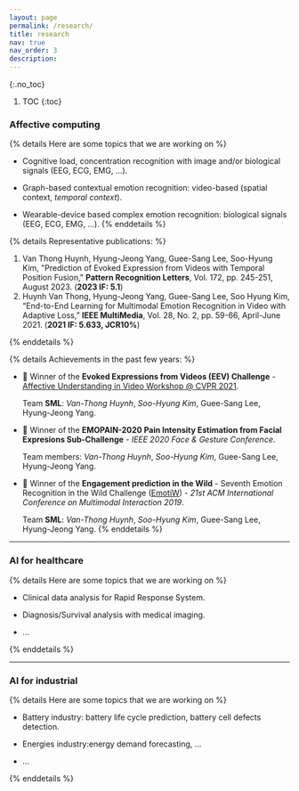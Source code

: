 ```yaml
---
layout: page
permalink: /research/
title: research
nav: true
nav_order: 3
description:
---
```

{:.no_toc}

1. TOC
{:toc}

### Affective computing

{% details Here are some topics that we are working on %}

* Cognitive load, concentration recognition with image and/or biological signals (EEG, ECG, EMG, ...).

* Graph-based contextual emotion recognition: video-based (spatial context, _temporal context_).

* Wearable-device based complex emotion recognition: biological signals (EEG, ECG, EMG, ...).
{% enddetails %}

{% details Representative publications: %}

<ol class=space_list>
 <li> Van Thong Huynh, Hyung-Jeong Yang, Guee-Sang Lee, Soo-Hyung Kim, "Prediction of Evoked Expression from Videos with Temporal Position Fusion," <b>Pattern Recognition Letters</b>, Vol. 172, pp. 245-251, August 2023. (<b>2023 IF: 5.1</b>) </li>

 <li> Huynh Van Thong, Hyung-Jeong Yang, Guee-Sang Lee, Soo Hyung Kim, “End-to-End Learning for Multimodal Emotion Recognition in Video with Adaptive Loss,” <b>IEEE MultiMedia</b>, Vol. 28, No. 2, pp. 59-66, April-June 2021. (<b>2021 IF: 5.633, JCR10%</b>) </li>
</ol>
{% enddetails %}

{% details Achievements in the past few years: %}

* :1st_place_medal: Winner of the **Evoked Expressions from Videos (EEV) Challenge** - [Affective Understanding in Video Workshop @ CVPR 2021](https://sites.google.com/view/auvi-cvpr2021/challenge?authuser=0).

    Team **SML**: _Van-Thong Huynh_, _Soo-Hyung Kim_, Guee-Sang Lee, Hyung-Jeong Yang.

* :1st_place_medal: Winner of the **EMOPAIN-2020 Pain Intensity Estimation from Facial Expresions Sub-Challenge** - _IEEE 2020 Face & Gesture Conference_.

    Team members: _Van-Thong Huynh_, _Soo-Hyung Kim_, Guee-Sang Lee, Hyung-Jeong Yang.

* :1st_place_medal: Winner of the **Engagement prediction in the Wild** - Seventh Emotion Recognition in the Wild Challenge ([EmotiW](https://researchmgt.monash.edu/ws/portalfiles/portal/288645367/288531253_oa.pdf)) - _21st ACM International Conference on Multimodal Interaction 2019_.

    Team **SML**: _Van-Thong Huynh_, _Soo-Hyung Kim_, Guee-Sang Lee, Hyung-Jeong Yang.
{% enddetails %}
---
### AI for healthcare
{% details Here are some topics that we are working on %}

* Clinical data analysis for Rapid Response System.

* Diagnosis/Survival analysis with medical imaging.

* ...

{% enddetails %}

---
### AI for industrial
{% details Here are some topics that we are working on %}

* Battery industry: battery life cycle prediction, battery cell defects detection.

* Energies industry:energy demand forecasting, ...

* ...

{% enddetails %}
